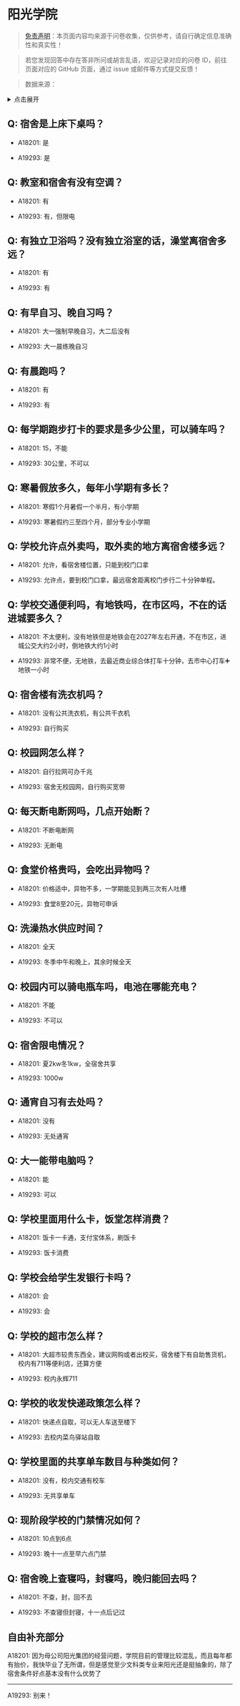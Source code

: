 # 阳光学院

> [免责声明](https://colleges.chat/#_3)：本页面内容均来源于问卷收集，仅供参考，请自行确定信息准确性和真实性！

> 若您发现回答中存在答非所问或胡言乱语，欢迎记录对应的问卷 ID，前往页面对应的 GitHub 页面，通过 issue 或邮件等方式提交反馈！

> 数据来源：

<details><summary>点击展开</summary>
<ul>
<li>A18201: 匿名 (2023 年 06 月)</li>
<li>A19293: 匿名 (2023 年 06 月)</li>
</ul>
</details>

## Q: 宿舍是上床下桌吗？

- A18201: 是

- A19293: 是

## Q: 教室和宿舍有没有空调？

- A18201: 有

- A19293: 有，但限电

## Q: 有独立卫浴吗？没有独立浴室的话，澡堂离宿舍多远？

- A18201: 有

- A19293: 有

## Q: 有早自习、晚自习吗？

- A18201: 大一强制早晚自习，大二后没有

- A19293: 大一晨练晚自习

## Q: 有晨跑吗？

- A18201: 有

- A19293: 有

## Q: 每学期跑步打卡的要求是多少公里，可以骑车吗？

- A18201: 15，不能

- A19293: 30公里，不可以

## Q: 寒暑假放多久，每年小学期有多长？

- A18201: 寒假1个月暑假一个半月，有小学期

- A19293: 寒暑假约三至四个月，部分专业小学期

## Q: 学校允许点外卖吗，取外卖的地方离宿舍楼多远？

- A18201: 允许，看宿舍楼位置，只能到校门口拿

- A19293: 允许点，要到校门口拿，最远宿舍距离校门步行二十分钟单程。

## Q: 学校交通便利吗，有地铁吗，在市区吗，不在的话进城要多久？

- A18201: 不太便利，没有地铁但是地铁会在2027年左右开通，不在市区，进城公交大约2小时，倒地铁大约1小时

- A19293: 非常不便，无地铁，去最近商业综合体打车十分钟，去市中心打车➕地铁一小时

## Q: 宿舍楼有洗衣机吗？

- A18201: 没有公共洗衣机，有公共干衣机

- A19293: 自行购买

## Q: 校园网怎么样？

- A18201: 自行拉网可办千兆

- A19293: 宿舍无校园网，自行购买宽带

## Q: 每天断电断网吗，几点开始断？

- A18201: 不断电断网

- A19293: 无断电

## Q: 食堂价格贵吗，会吃出异物吗？

- A18201: 价格适中，异物不多，一学期能见到两三次有人吐槽

- A19293: 食堂8至20元，异物可申诉

## Q: 洗澡热水供应时间？

- A18201: 全天

- A19293: 冬季中午和晚上，其余时候全天

## Q: 校园内可以骑电瓶车吗，电池在哪能充电？

- A18201: 不能

- A19293: 不可以

## Q: 宿舍限电情况？

- A18201: 夏2kw冬1kw，全宿舍共享

- A19293: 1000w

## Q: 通宵自习有去处吗？

- A18201: 没有

- A19293: 无处通宵

## Q: 大一能带电脑吗？

- A18201: 能

- A19293: 可以

## Q: 学校里面用什么卡，饭堂怎样消费？

- A18201: 饭卡一卡通，支付宝体系，刷饭卡

- A19293: 饭卡消费

## Q: 学校会给学生发银行卡吗？

- A18201: 会

- A19293: 会

## Q: 学校的超市怎么样？

- A18201: 大超市较贵东西全，建议网购或者出校买，宿舍楼下有自助售货机，校内有711等便利店，还算方便

- A19293: 校内永辉711

## Q: 学校的收发快递政策怎么样？

- A18201: 快递点自取，可以无人车送至楼下

- A19293: 去校内菜鸟驿站自取

## Q: 学校里面的共享单车数目与种类如何？

- A18201: 没有，校内交通有校车

- A19293: 无共享单车

## Q: 现阶段学校的门禁情况如何？

- A18201: 10点到6点

- A19293: 晚十一点至早六点门禁

## Q: 宿舍晚上查寝吗，封寝吗，晚归能回去吗？

- A18201: 不查，封，回不去

- A19293: 不查寝但封寝，十一点后记过

## 自由补充部分

A18201: 因为母公司阳光集团的经营问题，学院目前的管理比较混乱，而且每年都有抬价，我快毕业了无所谓，但是感觉至少文科类专业来阳光还是挺抽象的，除了宿舍条件好点基本没有什么优势了

***

A19293: 别来！